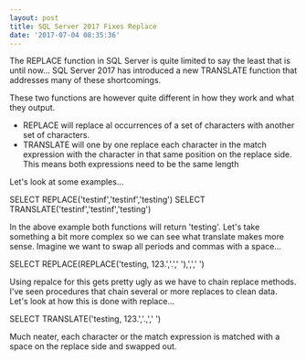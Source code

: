 ```yaml
---
layout: post
title: SQL Server 2017 Fixes Replace 
date: '2017-07-04 08:35:36'
---
```

The REPLACE function in SQL Server is quite limited to say the least that is until now... SQL Server 2017 has introduced a new TRANSLATE function that addresses many of these shortcomings. 

These two functions are however quite different in how they work and what they output.

- REPLACE will replace al occurrences of a set of characters with another set of characters.
- TRANSLATE will one by one replace each character in the match expression with the character in that same position on the replace side. This means both expressions need to be the same length

Let's look at some examples...

SELECT REPLACE('testinf','testinf','testing')
SELECT TRANSLATE('testinf','testinf','testing')

In the above example both functions will return 'testing'. Let's take something a bit more complex so we can see what translate makes more sense. Imagine we want to swap all periods and commas with a space...

SELECT REPLACE(REPLACE('testing, 123.','.',' '),',',' ')

Using repalce for this gets pretty ugly as we have to chain replace methods. I've seen procedures that chain several or more replaces to clean data. Let's look at how this is done with replace...

SELECT TRANSLATE('testing, 123.','.,','  ')

Much neater, each character or the match expression is matched with a space on the replace side and swapped out. 